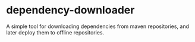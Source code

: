 dependency-downloader
=====================

A simple tool for downloading dependencies from maven repositories, and later deploy them to offline repositories. 